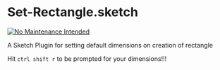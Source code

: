 # Set-Rectangle.sketch

[![No Maintenance Intended](http://unmaintained.tech/badge.svg)](http://unmaintained.tech/)

A Sketch Plugin for setting default dimensions on creation of rectangle

Hit `ctrl shift r` to be prompted for your dimensions!!!
